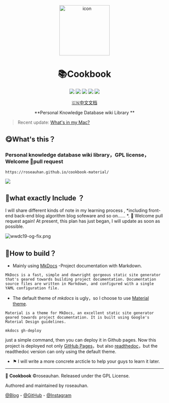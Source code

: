 <div align="center">

<img src="https://i.loli.net/2019/08/09/2f3NUxKFjvGqeZ4.png" width="160px" alt="icon" />


<h1> 📚Cookbook  </h1>

[![](https://flat.badgen.net/badge/github/github?icon)](https://roseauhan.github.io/cookbook-material)
[![](https://badgen.net/badge/readthedoc/pass/yellow)](https://roseau-cookbook.readthedocs.io)
[![](https://img.shields.io/github/last-commit/roseauhan/cookbook-material/gh-pages)](https://github.com/RoseauHan/cookbook-material/tree/gh-pages)
[![](https://badgen.net/twitter/follow/roseauhan)](https://twitter.com/roseauhan)
[![](https://img.shields.io/github/license/RoseauHan/cookbook-material)](https://github.com/RoseauHan/cookbook-material/tree/master/LICENSE)

[🇨🇳中文文档](https://github.com/RoseauHan/cookbook-material/blob/master/README-CN.md)

**Personal Knowledge Database wiki Library **

</div>

> Recent update: [What's in my Mac?](https://roseauhan.github.io/cookbook-material/app/Whats-in-my-Mac/)


## 😋What's this？


### Personal knowledge database wiki library，GPL license，Welcome 👏pull request


```
https://roseauhan.github.io/cookbook-material/
```


![](https://i.loli.net/2019/08/09/Z9iGLzEN7bmJgsx.png)


## 🤯what exactly Include ？

I will share different kinds of note in my learning process , *including front-end back-end blog algorithm blog sofeware and so on…… *.  👏 Welcome pull request again!   At present, this plan has just began, I will update as soon as possible.


![wwdc19-og-fix.png](https://i.loli.net/2019/08/09/gQ4tmo6idskz87x.png)


## 🧐How to build？


- Mainly using  [MkDocs](https://github.com/mkdocs/mkdocs/) -Project documentation with Markdown.


```
MkDocs is a fast, simple and downright gorgeous static site generator that's geared towards building project documentation. Documentation source files are written in Markdown, and configured with a single YAML configuration file.
```


- The default theme of *mkdocs* is ugly，so I choose to use [Material theme](https://squidfunk.github.io/mkdocs-material/).
```
Material is a theme for MkDocs, an excellent static site generator geared towards project documentation. It is built using Google's Material Design guidelines.
```

`mkdocs gh-deploy`

just a simple command, then you can deploy it in Github pages. Now this project is deployed not only [GitHub Pages](https://roseauhan.github.io/cookbook-material/)，but also [readthedoc](https://roseau-cookbook.readthedocs.io)，but the readthedoc version can only using the default theme.


- ⚑ I will write a more concrete arcticle to help your guys to learn it later.

---


📒 **Cookbook** ©roseauhan. Released under the GPL License.


Authored and maintained by roseauhan.

[@Blog](https://roseauhan.github.io/) - [@GitHub](https://github.com/roseauhan) - [@Instagram](https://instagram.com/roseauhan)